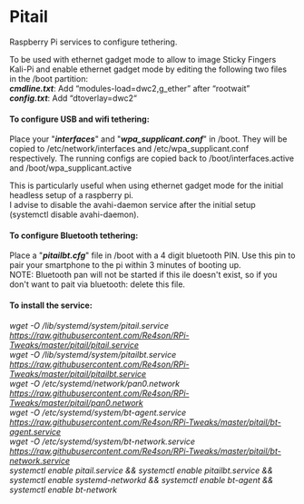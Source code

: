 # Pitail

Raspberry Pi services to configure tethering.  

To be used with ethernet gadget mode to allow to image Sticky Fingers Kali-Pi and enable
ethernet gadget mode by editing the following two files in the /boot partition:  
**_cmdline.txt_**: Add “modules-load=dwc2,g_ether” after “rootwait”  
**_config.txt_**: Add “dtoverlay=dwc2“  

#### To configure USB and wifi tethering:
Place your "**_interfaces_**" and "**_wpa_supplicant.conf_**" in /boot.
They will be copied to /etc/network/interfaces and /etc/wpa_supplicant.conf respectively.
The running configs are copied back to /boot/interfaces.active and /boot/wpa_supplicant.active

This is particularly useful when using ethernet gadget mode for the initial headless setup of a raspberry pi.  
I advise to disable the avahi-daemon service after the initial setup (systemctl disable avahi-daemon).  
  
#### To configure Bluetooth tethering:  
Place a "**_pitailbt.cfg_**" file in /boot with a 4 digit bluetooth PIN. Use this pin to pair your smartphone to the pi within 3 minutes of booting up.  
NOTE: Bluetooth pan will not be started if this ile doesn't exist, so if you don't want to pait via bluetooth: delete this file.  
  
#### To install the service:  

*wget -O /lib/systemd/system/pitail.service https://raw.githubusercontent.com/Re4son/RPi-Tweaks/master/pitail/pitail.service*  
*wget -O /lib/systemd/system/pitailbt.service https://raw.githubusercontent.com/Re4son/RPi-Tweaks/master/pitail/pitailbt.service*  
*wget -O /etc/systemd/network/pan0.network https://raw.githubusercontent.com/Re4son/RPi-Tweaks/master/pitail/pan0.network*  
*wget -O /etc/systemd/system/bt-agent.service https://raw.githubusercontent.com/Re4son/RPi-Tweaks/master/pitail/bt-agent.service*  
*wget -O /etc/systemd/system/bt-network.service https://raw.githubusercontent.com/Re4son/RPi-Tweaks/master/pitail/bt-network.service*  
*systemctl enable pitail.service && systemctl enable pitailbt.service && systemctl enable systemd-networkd && systemctl enable bt-agent && systemctl enable bt-network*  
